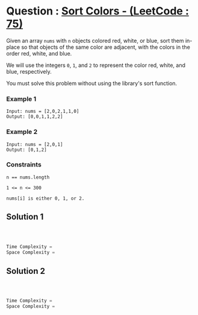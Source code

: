 # Question : [Sort Colors - (LeetCode : 75)](https://leetcode.com/problems/sort-colors/description/)

Given an array `nums` with `n` objects colored red, white, or blue, sort them in-place so that objects of the same color are adjacent, with the colors in the order red, white, and blue.

We will use the integers `0`, `1`, and `2` to represent the color red, white, and blue, respectively.

You must solve this problem without using the library's sort function.

### Example 1

```plaintext
Input: nums = [2,0,2,1,1,0]
Output: [0,0,1,1,2,2]
```

### Example 2

```plaintext
Input: nums = [2,0,1]
Output: [0,1,2]
```

### Constraints

`n == nums.length`

`1 <= n <= 300`

`nums[i] is either 0, 1, or 2.`

## Solution 1

```Cpp



Time Complexity =
Space Complexity =
```

## Solution 2

```Cpp



Time Complexity =
Space Complexity =
```
